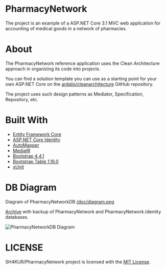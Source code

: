 # PharmacyNetwork

The project is an example of a ASP.NET Core 3.1 MVC web application for accounting of medical goods in a network of pharmacies.

# About

The PharmacyNetwork reference application uses the Clean Architecture approach in organizing its code into projects.

You can find a solution template you can use as a starting point for your own ASP.NET Core on the [ardalis/cleanarchitecture](https://github.com/ardalis/cleanarchitecture) GitHub repository.

The project uses such design patterns as Mediator, Specification, Repository, etc.

# Built With

* [Entity Framework Core](https://www.entityframeworktutorial.net/efcore/entity-framework-core.aspx)
* [ASP.NET Core Identity](https://docs.microsoft.com/en-us/aspnet/core/security/authentication/identity?view=aspnetcore-3.1&tabs=visual-studio)
* [AutoMapper](https://automapper.org/)
* [MediatR](https://github.com/jbogard/MediatR)
* [Bootstrap 4.4.1](https://getbootstrap.com/)
* [Bootstrap Table 1.16.0](https://bootstrap-table.com/)
* [xUnit](https://xunit.net/)

# DB Diagram

Diagram of PharmacyNetworkDB [/doc/diagram.png](https://github.com/SH4KUR/PharmacyNetwork-ASP.NET_Core_MVC/blob/master/doc/diagram.png)

[Archive](https://github.com/SH4KUR/PharmacyNetwork/blob/master/db_backup/BackupDB.rar) with backup of PharmacyNetwork and PharmacyNetwork.Identity databases.

![PharmacyNetworkDB Diagram](https://github.com/SH4KUR/PharmacyNetwork-ASP.NET_Core_MVC/blob/master/doc/diagram.png?raw=true)

# LICENSE

SH4KUR/PharmacyNetwork project is licensed with the [MIT License](https://github.com/SH4KUR/PharmacyNetwork/blob/master/LICENSE).
